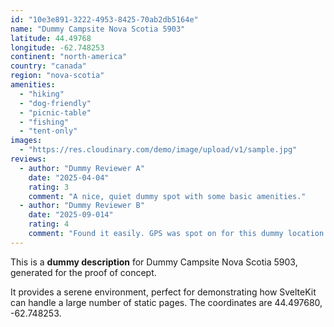 ```yaml
---
id: "10e3e891-3222-4953-8425-70ab2db5164e"
name: "Dummy Campsite Nova Scotia 5903"
latitude: 44.49768
longitude: -62.748253
continent: "north-america"
country: "canada"
region: "nova-scotia"
amenities:
  - "hiking"
  - "dog-friendly"
  - "picnic-table"
  - "fishing"
  - "tent-only"
images:
  - "https://res.cloudinary.com/demo/image/upload/v1/sample.jpg"
reviews:
  - author: "Dummy Reviewer A"
    date: "2025-04-04"
    rating: 3
    comment: "A nice, quiet dummy spot with some basic amenities."
  - author: "Dummy Reviewer B"
    date: "2025-09-014"
    rating: 4
    comment: "Found it easily. GPS was spot on for this dummy location."
---
```


This is a **dummy description** for Dummy Campsite Nova Scotia 5903, generated for the proof of concept.

It provides a serene environment, perfect for demonstrating how SvelteKit can handle a large number of static pages. The coordinates are 44.497680, -62.748253.

